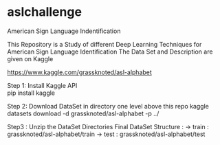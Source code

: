 # aslchallenge
American Sign Language Indentification

This Repository is a Study of different Deep Learning Techniques for 
American Sign Language Identification
The Data Set and Description are given on Kaggle 

https://www.kaggle.com/grassknoted/asl-alphabet

Step 1:  Install Kaggle API  
   pip install kaggle

Step 2:  Download DataSet in directory one level above this repo
   kaggle datasets download -d grassknoted/asl-alphabet -p ../


Step3 : Unzip the DataSet Directories 
   Final DataSet Structure : 
  -> train : grassknoted/asl-alphabet/train
  -> test  : grassknoted/asl-alphabet/test
  
